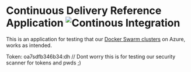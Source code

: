 # Continuous Delivery Reference Application ![Continous Integration](https://github.com/KTH/kth-azure-app/actions/workflows/main.yml/badge.svg)

This is an application for testing that our [Docker Swarm clusters](https://gita.sys.kth.se/infosys/kth-azure-swarm) on Azure, works as intended.

Token: oa7sdfb346b34:dh // Dont worry this is for testing our security scanner for tokens and pwds ;)
